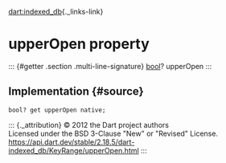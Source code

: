 [dart:indexed\_db](../../dart-indexed_db/dart-indexed_db-library){._links-link}

upperOpen property
==================

::: {#getter .section .multi-line-signature}
[bool](../../dart-core/bool-class)? upperOpen
:::

Implementation {#source}
--------------

``` {.language-dart data-language="dart"}
bool? get upperOpen native;
```

::: {._attribution}
© 2012 the Dart project authors\
Licensed under the BSD 3-Clause \"New\" or \"Revised\" License.\
<https://api.dart.dev/stable/2.18.5/dart-indexed_db/KeyRange/upperOpen.html>
:::
